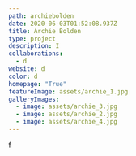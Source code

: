```yaml
---
path: archiebolden
date: 2020-06-03T01:52:08.937Z
title: Archie Bolden
type: project
description: I
collaborations:
  - d
website: d
color: d
homepage: "True"
featureImage: assets/archie_1.jpg
galleryImages:
  - image: assets/archie_3.jpg
  - image: assets/archie_2.jpg
  - image: assets/archie_4.jpg
---
```

f